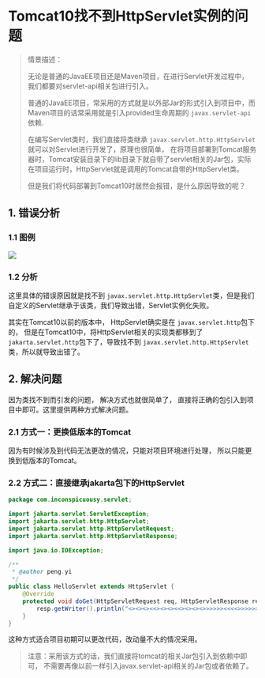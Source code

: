 # Tomcat10找不到HttpServlet实例的问题

> 情景描述：
>
> 无论是普通的JavaEE项目还是Maven项目，在进行Servlet开发过程中， 我们都要对servlet-api相关包进行引入。
>
> 普通的JavaEE项目，常采用的方式就是以外部Jar的形式引入到项目中，而Maven项目的话常采用就是引入provided生命周期的 `javax.servlet-api` 依赖.
>
> 在编写Servlet类时，我们直接将类继承 `javax.servlet.http.HttpServlet` 就可以对Servlet进行开发了，原理也很简单， 在将项目部署到Tomcat服务器时，Tomcat安装目录下的lib目录下就自带了servlet相关的Jar包，实际在项目运行时，HttpServlet就是调用的Tomcat自带的HttpServlet类。
>
> 但是我们将代码部署到Tomcat10时居然会报错，是什么原因导致的呢？

## 1. 错误分析

### 1.1 图例

![](https://raw.githubusercontent.com/inconspicuousy-start/image/master/20201012174426.png)

### 1.2 分析

这里具体的错误原因就是找不到 `javax.servlet.http.HttpServlet`类，但是我们自定义的Servlet继承于该类，我们导致出错，Servlet实例化失败。

其实在Tomcat10以前的版本中， HttpServlet确实是在 `javax.servlet.http`包下的， 但是在Tomcat10中，将HttpServlet相关的实现类都移到了 `jakarta.servlet.http`包下了，导致找不到 `javax.servlet.http.HttpServlet`类，所以就导致出错了。

## 2. 解决问题

因为类找不到而引发的问题， 解决方式也就很简单了， 直接将正确的包引入到项目中即可。这里提供两种方式解决问题。

### 2.1 方式一：更换低版本的Tomcat

因为有时候涉及到代码无法更改的情况，只能对项目环境进行处理， 所以只能更换到低版本的Tomcat。

### 2.2 方式二：直接继承jakarta包下的HttpServlet

```java
package com.inconspicuousy.servlet;

import jakarta.servlet.ServletException;
import jakarta.servlet.http.HttpServlet;
import jakarta.servlet.http.HttpServletRequest;
import jakarta.servlet.http.HttpServletResponse;

import java.io.IOException;

/**
 * @author peng.yi
 */
public class HelloServlet extends HttpServlet {
    @Override
    protected void doGet(HttpServletRequest req, HttpServletResponse resp) throws ServletException, IOException {
        resp.getWriter().println("<><><><<><><><<><><><>>>>>><<<<>>>>>>>");
    }
}
```

这种方式适合项目初期可以更改代码，改动量不大的情况采用。

> 注意：采用该方式的话，我们直接将tomcat的相关Jar包引入到依赖中即可， 不需要再像以前一样引入javax.servlet-api相关的Jar包或者依赖了。

### 